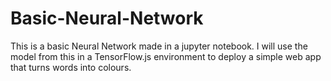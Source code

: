 # Basic-Neural-Network
This is a basic Neural Network made in a jupyter notebook. I will use the model from this in a TensorFlow.js environment to deploy a simple web app that turns words into colours.
